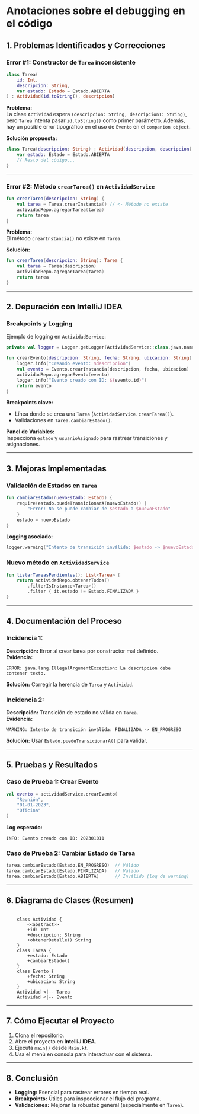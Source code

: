 # Anotaciones sobre el debugging en el código

## 1. Problemas Identificados y Correcciones

### Error #1: Constructor de `Tarea` inconsistente

```kotlin
class Tarea(
    id: Int,
    descripcion: String,
    var estado: Estado = Estado.ABIERTA
) : Actividad(id.toString(), descripcion)
```

**Problema:**  
La clase `Actividad` espera `(descripcion: String, descripcion1: String)`, pero `Tarea` intenta pasar `id.toString()` como primer parámetro. Además, hay un posible error tipográfico en el uso de `Evento` en el `companion object`.

**Solución propuesta:**

```kotlin
class Tarea(descripcion: String) : Actividad(descripcion, descripcion) {
    var estado: Estado = Estado.ABIERTA
    // Resto del código...
}
```

---

### Error #2: Método `crearTarea()` en `ActividadService`

```kotlin
fun crearTarea(descripcion: String) {
    val tarea = Tarea.crearInstancia() // <- Método no existe
    actividadRepo.agregarTarea(tarea)
    return tarea
}
```

**Problema:**  
El método `crearInstancia()` no existe en `Tarea`.

**Solución:**

```kotlin
fun crearTarea(descripcion: String): Tarea {
    val tarea = Tarea(descripcion)
    actividadRepo.agregarTarea(tarea)
    return tarea
}
```

---

## 2. Depuración con IntelliJ IDEA

### Breakpoints y Logging

Ejemplo de logging en `ActividadService`:

```kotlin
private val logger = Logger.getLogger(ActividadService::class.java.name)

fun crearEvento(descripcion: String, fecha: String, ubicacion: String): Evento {
    logger.info("Creando evento: $descripcion")
    val evento = Evento.crearInstancia(descripcion, fecha, ubicacion)
    actividadRepo.agregarEvento(evento)
    logger.info("Evento creado con ID: ${evento.id}")
    return evento
}
```

**Breakpoints clave:**

- Línea donde se crea una `Tarea` (`ActividadService.crearTarea()`).
- Validaciones en `Tarea.cambiarEstado()`.

**Panel de Variables:**  
Inspecciona `estado` y `usuarioAsignado` para rastrear transiciones y asignaciones.

---

## 3. Mejoras Implementadas

### Validación de Estados en `Tarea`

```kotlin
fun cambiarEstado(nuevoEstado: Estado) {
    require(estado.puedeTransicionarA(nuevoEstado)) { 
        "Error: No se puede cambiar de $estado a $nuevoEstado" 
    }
    estado = nuevoEstado
}
```

**Logging asociado:**

```kotlin
logger.warning("Intento de transición inválida: $estado -> $nuevoEstado")
```

### Nuevo método en `ActividadService`

```kotlin
fun listarTareasPendientes(): List<Tarea> {
    return actividadRepo.obtenerTodos()
        .filterIsInstance<Tarea>()
        .filter { it.estado != Estado.FINALIZADA }
}
```

---

## 4. Documentación del Proceso

### Incidencia 1:
**Descripción:** Error al crear tarea por constructor mal definido.  
**Evidencia:**
```plaintext
ERROR: java.lang.IllegalArgumentException: La descripcion debe contener texto.
```
**Solución:** Corregir la herencia de `Tarea` y `Actividad`.

### Incidencia 2:
**Descripción:** Transición de estado no válida en `Tarea`.  
**Evidencia:**
```plaintext
WARNING: Intento de transición inválida: FINALIZADA -> EN_PROGRESO
```
**Solución:** Usar `Estado.puedeTransicionarA()` para validar.

---

## 5. Pruebas y Resultados

### Caso de Prueba 1: Crear Evento

```kotlin
val evento = actividadService.crearEvento(
    "Reunión", 
    "01-01-2023", 
    "Oficina"
)
```

**Log esperado:**

```plaintext
INFO: Evento creado con ID: 202301011
```

### Caso de Prueba 2: Cambiar Estado de Tarea

```kotlin
tarea.cambiarEstado(Estado.EN_PROGRESO)  // Válido
tarea.cambiarEstado(Estado.FINALIZADA)   // Válido
tarea.cambiarEstado(Estado.ABIERTA)      // Inválido (log de warning)
```

---

## 6. Diagrama de Clases (Resumen)

````classDiagram

    class Actividad {
        <<abstract>>
        +id: Int
        +descripcion: String
        +obtenerDetalle() String
    }
    class Tarea {
        +estado: Estado
        +cambiarEstado()
    }
    class Evento {
        +fecha: String
        +ubicacion: String
    }
    Actividad <|-- Tarea
    Actividad <|-- Evento
````

---

## 7. Cómo Ejecutar el Proyecto

1. Clona el repositorio.
2. Abre el proyecto en **IntelliJ IDEA**.
3. Ejecuta `main()` desde `Main.kt`.
4. Usa el menú en consola para interactuar con el sistema.

---

## 8. Conclusión

- **Logging:** Esencial para rastrear errores en tiempo real.
- **Breakpoints:** Útiles para inspeccionar el flujo del programa.
- **Validaciones:** Mejoran la robustez general (especialmente en `Tarea`).  
